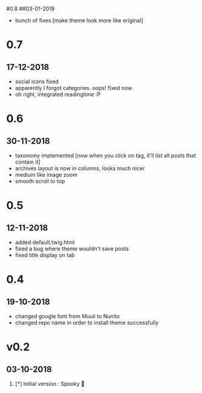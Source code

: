 #0.8
##03-01-2019

- bunch of fixes [make theme look more like original]


# 0.7
## 17-12-2018

- social icons fixed
- apparently I forgot categories. oops! fixed now
- oh right, integrated readingtime :P


# 0.6
## 30-11-2018

- taxonomy implemented [now when you click on tag, it'll list all posts that contain it]
- archives layout is now in columns, looks much nicer
- medium like image zoom
- smooth scroll to top

# 0.5
## 12-11-2018

- added default.twig.html
- fixed a bug where theme wouldn't save posts
- fixed title display on tab


# 0.4
## 19-10-2018

- changed google font from Muuli to Nunito
- changed repo name in order to install theme successfully


# v0.2
##  03-10-2018

1. [*] Initial version : Spooky 👻
